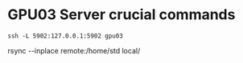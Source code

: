 # GPU03 Server crucial commands

`ssh -L 5902:127.0.0.1:5902 gpu03`


rsync --inplace remote:/home/std local/
